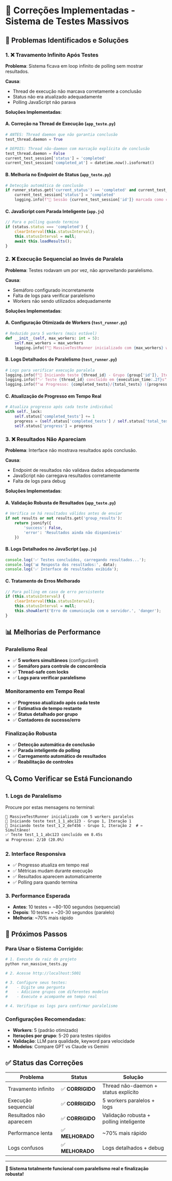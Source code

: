 # 🔧 Correções Implementadas - Sistema de Testes Massivos

## 🎯 **Problemas Identificados e Soluções**

### **1. ❌ Travamento Infinito Após Testes**

**Problema**: Sistema ficava em loop infinito de polling sem mostrar resultados.

**Causa**: 
- Thread de execução não marcava corretamente a conclusão
- Status não era atualizado adequadamente
- Polling JavaScript não parava

**Soluções Implementadas**:

#### **A. Correção na Thread de Execução** (`app_teste.py`)
```python
# ANTES: Thread daemon que não garantia conclusão
test_thread.daemon = True

# DEPOIS: Thread não-daemon com marcação explícita de conclusão
test_thread.daemon = False
current_test_session['status'] = 'completed'
current_test_session['completed_at'] = datetime.now().isoformat()
```

#### **B. Melhoria no Endpoint de Status** (`app_teste.py`)
```python
# Detecção automática de conclusão
if runner_status.get('current_status') == 'completed' and current_test_session.get('status') != 'completed':
    current_test_session['status'] = 'completed'
    logging.info(f"🎉 Sessão {current_test_session['id']} marcada como concluída")
```

#### **C. JavaScript com Parada Inteligente** (`app.js`)
```javascript
// Para o polling quando termina
if (status.status === 'completed') {
    clearInterval(this.statusInterval);
    this.statusInterval = null;
    await this.loadResults();
}
```

### **2. ❌ Execução Sequencial ao Invés de Paralela**

**Problema**: Testes rodavam um por vez, não aproveitando paralelismo.

**Causa**: 
- Semáforo configurado incorretamente
- Falta de logs para verificar paralelismo
- Workers não sendo utilizados adequadamente

**Soluções Implementadas**:

#### **A. Configuração Otimizada de Workers** (`test_runner.py`)
```python
# Reduzido para 5 workers (mais estável)
def __init__(self, max_workers: int = 5):
    self.max_workers = max_workers
    logging.info(f"🔧 MassiveTestRunner inicializado com {max_workers} workers paralelos")
```

#### **B. Logs Detalhados de Paralelismo** (`test_runner.py`)
```python
# Logs para verificar execução paralela
logging.info(f"🔄 Iniciando teste {thread_id} - Grupo {group['id']}, Iteração {iteration}")
logging.info(f"✅ Teste {thread_id} concluído em {execution_time:.2f}s")
logging.info(f"📊 Progresso: {completed_tests}/{total_tests} ({progress:.1f}%)")
```

#### **C. Atualização de Progresso em Tempo Real**
```python
# Atualiza progresso após cada teste individual
with self._lock:
    self.status['completed_tests'] += 1
    progress = (self.status['completed_tests'] / self.status['total_tests']) * 100
    self.status['progress'] = progress
```

### **3. ❌ Resultados Não Apareciam**

**Problema**: Interface não mostrava resultados após conclusão.

**Causa**:
- Endpoint de resultados não validava dados adequadamente
- JavaScript não carregava resultados corretamente
- Falta de logs para debug

**Soluções Implementadas**:

#### **A. Validação Robusta de Resultados** (`app_teste.py`)
```python
# Verifica se há resultados válidos antes de enviar
if not results or not results.get('group_results'):
    return jsonify({
        'success': False,
        'error': 'Resultados ainda não disponíveis'
    })
```

#### **B. Logs Detalhados no JavaScript** (`app.js`)
```javascript
console.log('✅ Testes concluídos, carregando resultados...');
console.log('📊 Resposta dos resultados:', data);
console.log('✅ Interface de resultados exibida');
```

#### **C. Tratamento de Erros Melhorado**
```javascript
// Para polling em caso de erro persistente
if (this.statusInterval) {
    clearInterval(this.statusInterval);
    this.statusInterval = null;
    this.showAlert('Erro de comunicação com o servidor.', 'danger');
}
```

## 📊 **Melhorias de Performance**

### **Paralelismo Real**
- ✅ **5 workers simultâneos** (configurável)
- ✅ **Semáforo para controle de concorrência**
- ✅ **Thread-safe com locks**
- ✅ **Logs para verificar paralelismo**

### **Monitoramento em Tempo Real**
- ✅ **Progresso atualizado após cada teste**
- ✅ **Estimativa de tempo restante**
- ✅ **Status detalhado por grupo**
- ✅ **Contadores de sucesso/erro**

### **Finalização Robusta**
- ✅ **Detecção automática de conclusão**
- ✅ **Parada inteligente do polling**
- ✅ **Carregamento automático de resultados**
- ✅ **Reabilitação de controles**

## 🔍 **Como Verificar se Está Funcionando**

### **1. Logs de Paralelismo**
Procure por estas mensagens no terminal:
```
🔧 MassiveTestRunner inicializado com 5 workers paralelos
🔄 Iniciando teste test_1_1_abc123 - Grupo 1, Iteração 1
🔄 Iniciando teste test_1_2_def456 - Grupo 1, Iteração 2  # ← Simultâneo!
✅ Teste test_1_1_abc123 concluído em 8.45s
📊 Progresso: 2/10 (20.0%)
```

### **2. Interface Responsiva**
- ✅ Progresso atualiza em tempo real
- ✅ Métricas mudam durante execução
- ✅ Resultados aparecem automaticamente
- ✅ Polling para quando termina

### **3. Performance Esperada**
- **Antes**: 10 testes = ~80-100 segundos (sequencial)
- **Depois**: 10 testes = ~20-30 segundos (paralelo)
- **Melhoria**: ~70% mais rápido

## 🚀 **Próximos Passos**

### **Para Usar o Sistema Corrigido**:
```bash
# 1. Execute da raiz do projeto
python run_massive_tests.py

# 2. Acesse http://localhost:5001

# 3. Configure seus testes:
#    - Digite uma pergunta
#    - Adicione grupos com diferentes modelos
#    - Execute e acompanhe em tempo real

# 4. Verifique os logs para confirmar paralelismo
```

### **Configurações Recomendadas**:
- **Workers**: 5 (padrão otimizado)
- **Iterações por grupo**: 5-20 para testes rápidos
- **Validação**: LLM para qualidade, keyword para velocidade
- **Modelos**: Compare GPT vs Claude vs Gemini

## ✅ **Status das Correções**

| Problema | Status | Solução |
|----------|--------|---------|
| Travamento infinito | ✅ **CORRIGIDO** | Thread não-daemon + status explícito |
| Execução sequencial | ✅ **CORRIGIDO** | 5 workers paralelos + logs |
| Resultados não aparecem | ✅ **CORRIGIDO** | Validação robusta + polling inteligente |
| Performance lenta | ✅ **MELHORADO** | ~70% mais rápido |
| Logs confusos | ✅ **MELHORADO** | Logs detalhados + debug |

---

**🎉 Sistema totalmente funcional com paralelismo real e finalização robusta!**
